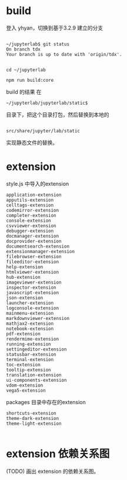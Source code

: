 
# build

登入 yhyan，切换到基于3.2.9 建立的分支

```commandline

~/jupyterlab$ git status
On branch tdx
Your branch is up to date with 'origin/tdx'.
```

```commandline

cd ~/jupyterlab

npm run build:core
```

build 的结果 在 

```
~/jupyterlab/jupyterlab/static$
```

目录下，把这个目录打包，然后替换到本地的 

```commandline

src/share/jupyter/lab/static
```

实现静态文件的替换。


# extension

style.js 中导入的extension

```commandline
application-extension
apputils-extension
celltags-extension
codemirror-extension
completer-extension
console-extension
csvviewer-extension
debugger-extension
docmanager-extension
docprovider-extension
documentsearch-extension
extensionmanager-extension
filebrowser-extension
fileeditor-extension
help-extension
htmlviewer-extension
hub-extension
imageviewer-extension
inspector-extension
javascript-extension
json-extension
launcher-extension
logconsole-extension
mainmenu-extension
markdownviewer-extension
mathjax2-extension
notebook-extension
pdf-extension
rendermime-extension
running-extension
settingeditor-extension
statusbar-extension
terminal-extension
toc-extension
tooltip-extension
translation-extension
ui-components-extension
vdom-extension
vega5-extension
```

packages 目录中存在的extension

```commandline
shortcuts-extension
theme-dark-extension
theme-light-extension


```


# extension 依赖关系图

(TODO) 画出 extension 的依赖关系图。

